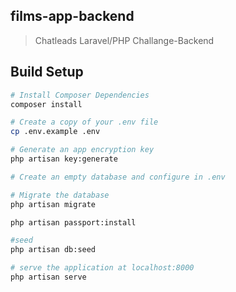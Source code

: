 ## films-app-backend

>Chatleads Laravel/PHP Challange-Backend

## Build Setup
``` bash
# Install Composer Dependencies
composer install

# Create a copy of your .env file
cp .env.example .env

# Generate an app encryption key
php artisan key:generate

# Create an empty database and configure in .env

# Migrate the database
php artisan migrate

php artisan passport:install

#seed
php artisan db:seed

# serve the application at localhost:8000
php artisan serve


```